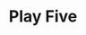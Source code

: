 ---
title: Play Five
description: This is a main page.
permalink: /play5

layout: post
sidenav: docs
---